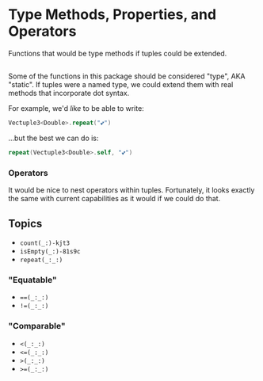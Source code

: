 # Type Methods, Properties, and Operators

Functions that would be type methods if tuples could be extended.

## 

Some of the functions in this package should be considered "type", AKA "static". If tuples were a named type, we could extend them with real methods that incorporate dot syntax.

For example, we'd *like* to be able to write:  

```swift
Vectuple3<Double>.repeat("💕")
```

…but the best we can do is:

```swift
repeat(Vectuple3<Double>.self, "💕")
```

### Operators

It would be nice to nest operators within tuples. Fortunately, it looks exactly the same with current capabilities as it would if we could do that.

## Topics

- ``count(_:)-kjt3``
- ``isEmpty(_:)-81s9c``
- ``repeat(_:_:)``

### "Equatable"
- ``==(_:_:)``
- ``!=(_:_:)``

### "Comparable"
- ``<(_:_:)``
- ``<=(_:_:)``
- ``>(_:_:)``
- ``>=(_:_:)``
